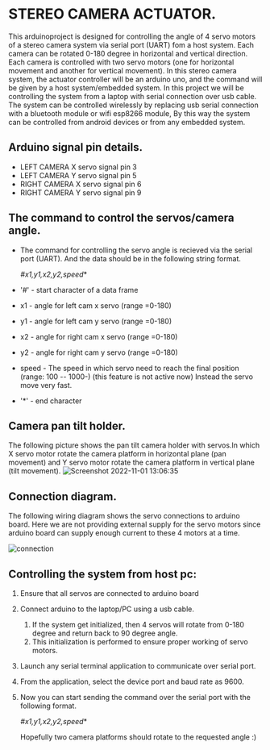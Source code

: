 # STEREO CAMERA ACTUATOR.
 This arduinoproject is designed for controlling the angle of 4 servo  motors of a stereo camera system via serial port (UART) fom a host system.
 Each camera can be rotated  0-180 degree in horizontal and vertical direction. Each camera is controlled with two servo motors (one for horizontal movement and another for vertical movement). In this stereo camera system, the actuator controller will be an arduino uno, and the command will be given by a host system/embedded system. In this project we will be controlling the system from a laptop with serial connection over usb cable. The system can be controlled wirelessly by replacing usb serial connection with a bluetooth module  or wifi esp8266 module, By this way the system can be controlled from android  devices or from any embedded system.
   
## Arduino signal pin details.  
 * LEFT CAMERA X servo signal pin 3 
 * LEFT CAMERA Y servo signal pin 5
 * RIGHT CAMERA X servo signal pin 6 
 * RIGHT CAMERA Y servo signal pin 9
 
 
 ## The command to control the servos/camera angle.
  * The command for controlling the servo angle is recieved via the serial port  (UART). And the data should be in the following string format.
  
       *#x1,y1,x2,y2,speed**
    
 *   '#'  - start character of a data frame
 *   x1 - angle for left cam x servo (range =0-180)
 *   y1 - angle for left cam y servo (range =0-180)
 *   x2 - angle for right cam x servo (range =0-180)
 *   y2 - angle for right cam y servo (range =0-180)
 *   speed - The speed in which servo need to reach the final position (range: 100 -- 1000-) (this feature is not active now)
            Instead the servo move very fast.
 *   '*' - end character        
    

## Camera pan tilt holder.
The following picture shows the pan tilt camera holder with servos.In which X servo motor rotate the camera platform in horizontal plane (pan movement) and Y servo motor rotate the camera platform in vertical plane (tilt movement).
![Screenshot 2022-11-01 13:06:35](https://user-images.githubusercontent.com/78997596/199183581-3ccb0dbc-64c6-497f-9fea-ee359962270f.png )

## Connection diagram.
The following wiring diagram shows the servo connections to arduino board. Here we are not providing external supply for the servo motors since arduino board can supply enough current to these 4 motors at a time.

![connection](https://user-images.githubusercontent.com/78997596/199190045-70069033-65ad-4977-a04f-8580e5a735d3.png)

## Controlling the system from host pc:
1. Ensure that all servos are connected to arduino board  
2. Connect arduino to the laptop/PC using a usb cable.   
    1. If the system get initialized, then 4 servos will rotate from 0-180 degree and return back to 90 degree angle.  
    2. This initialization is performed to ensure proper working of servo motors.  
3. Launch any serial terminal application to communicate over serial port.  
4. From the application, select the device port and baud rate as 9600.
6. Now you can start sending the command over the serial port with the following format.
    
    *#x1,y1,x2,y2,speed**  
    
   Hopefully two camera platforms should rotate to the requested angle :)



   
